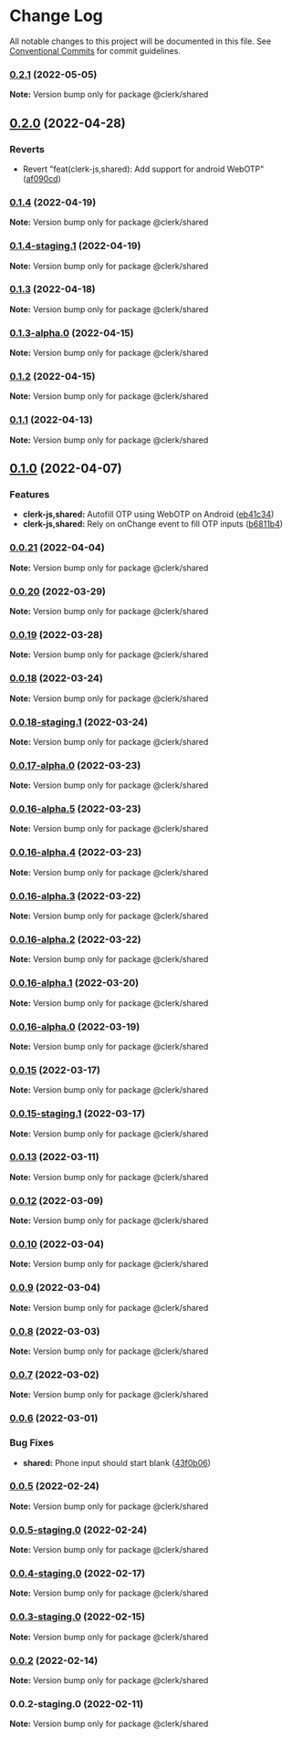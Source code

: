 # Change Log

All notable changes to this project will be documented in this file.
See [Conventional Commits](https://conventionalcommits.org) for commit guidelines.

### [0.2.1](https://github.com/clerkinc/clerk_docker/compare/@clerk/shared@0.2.1-staging.0...@clerk/shared@0.2.1) (2022-05-05)

**Note:** Version bump only for package @clerk/shared

## [0.2.0](https://github.com/clerkinc/clerk_docker/compare/@clerk/shared@0.2.0-staging.0...@clerk/shared@0.2.0) (2022-04-28)

### Reverts

- Revert "feat(clerk-js,shared): Add support for android WebOTP" ([af090cd](https://github.com/clerkinc/clerk_docker/commit/af090cd43d26d2fb53f00a4eb25e2be4d5c8429f))

### [0.1.4](https://github.com/clerkinc/clerk_docker/compare/@clerk/shared@0.1.4-staging.1...@clerk/shared@0.1.4) (2022-04-19)

**Note:** Version bump only for package @clerk/shared

### [0.1.4-staging.1](https://github.com/clerkinc/clerk_docker/compare/@clerk/shared@0.1.4-staging.0...@clerk/shared@0.1.4-staging.1) (2022-04-19)

**Note:** Version bump only for package @clerk/shared

### [0.1.3](https://github.com/clerkinc/clerk_docker/compare/@clerk/shared@0.1.3-alpha.0...@clerk/shared@0.1.3) (2022-04-18)

**Note:** Version bump only for package @clerk/shared

### [0.1.3-alpha.0](https://github.com/clerkinc/clerk_docker/compare/@clerk/shared@0.1.2...@clerk/shared@0.1.3-alpha.0) (2022-04-15)

**Note:** Version bump only for package @clerk/shared

### [0.1.2](https://github.com/clerkinc/clerk_docker/compare/@clerk/shared@0.1.2-staging.0...@clerk/shared@0.1.2) (2022-04-15)

**Note:** Version bump only for package @clerk/shared

### [0.1.1](https://github.com/clerkinc/clerk_docker/compare/@clerk/shared@0.1.1-staging.0...@clerk/shared@0.1.1) (2022-04-13)

**Note:** Version bump only for package @clerk/shared

## [0.1.0](https://github.com/clerkinc/clerk_docker/compare/@clerk/shared@0.0.21...@clerk/shared@0.1.0) (2022-04-07)

### Features

- **clerk-js,shared:** Autofill OTP using WebOTP on Android ([eb41c34](https://github.com/clerkinc/clerk_docker/commit/eb41c34392ebee5f8b725c4172b2be77b68a0baf))
- **clerk-js,shared:** Rely on onChange event to fill OTP inputs ([b6811b4](https://github.com/clerkinc/clerk_docker/commit/b6811b4259894bec472953a4b3f0ec50ad7996ab))

### [0.0.21](https://github.com/clerkinc/clerk_docker/compare/@clerk/shared@0.0.21-staging.0...@clerk/shared@0.0.21) (2022-04-04)

**Note:** Version bump only for package @clerk/shared

### [0.0.20](https://github.com/clerkinc/clerk_docker/compare/@clerk/shared@0.0.20-staging.0...@clerk/shared@0.0.20) (2022-03-29)

**Note:** Version bump only for package @clerk/shared

### [0.0.19](https://github.com/clerkinc/clerk_docker/compare/@clerk/shared@0.0.19-staging.0...@clerk/shared@0.0.19) (2022-03-28)

**Note:** Version bump only for package @clerk/shared

### [0.0.18](https://github.com/clerkinc/clerk_docker/compare/@clerk/shared@0.0.18-alpha.0...@clerk/shared@0.0.18) (2022-03-24)

**Note:** Version bump only for package @clerk/shared

### [0.0.18-staging.1](https://github.com/clerkinc/clerk_docker/compare/@clerk/shared@0.0.18-staging.0...@clerk/shared@0.0.18-staging.1) (2022-03-24)

**Note:** Version bump only for package @clerk/shared

### [0.0.17-alpha.0](https://github.com/clerkinc/clerk_docker/compare/@clerk/shared@0.0.17-staging.0...@clerk/shared@0.0.17-alpha.0) (2022-03-23)

**Note:** Version bump only for package @clerk/shared

### [0.0.16-alpha.5](https://github.com/clerkinc/clerk_docker/compare/@clerk/shared@0.0.16-alpha.4...@clerk/shared@0.0.16-alpha.5) (2022-03-23)

**Note:** Version bump only for package @clerk/shared

### [0.0.16-alpha.4](https://github.com/clerkinc/clerk_docker/compare/@clerk/shared@0.0.16-alpha.3...@clerk/shared@0.0.16-alpha.4) (2022-03-23)

**Note:** Version bump only for package @clerk/shared

### [0.0.16-alpha.3](https://github.com/clerkinc/clerk_docker/compare/@clerk/shared@0.0.16-alpha.2...@clerk/shared@0.0.16-alpha.3) (2022-03-22)

**Note:** Version bump only for package @clerk/shared

### [0.0.16-alpha.2](https://github.com/clerkinc/clerk_docker/compare/@clerk/shared@0.0.16-staging.0...@clerk/shared@0.0.16-alpha.2) (2022-03-22)

**Note:** Version bump only for package @clerk/shared

### [0.0.16-alpha.1](https://github.com/clerkinc/clerk_docker/compare/@clerk/shared@0.0.16-staging.0...@clerk/shared@0.0.16-alpha.1) (2022-03-20)

**Note:** Version bump only for package @clerk/shared

### [0.0.16-alpha.0](https://github.com/clerkinc/clerk_docker/compare/@clerk/shared@0.0.16-staging.0...@clerk/shared@0.0.16-alpha.0) (2022-03-19)

**Note:** Version bump only for package @clerk/shared

### [0.0.15](https://github.com/clerkinc/clerk_docker/compare/@clerk/shared@0.0.15-staging.1...@clerk/shared@0.0.15) (2022-03-17)

**Note:** Version bump only for package @clerk/shared

### [0.0.15-staging.1](https://github.com/clerkinc/clerk_docker/compare/@clerk/shared@0.0.15-staging.0...@clerk/shared@0.0.15-staging.1) (2022-03-17)

**Note:** Version bump only for package @clerk/shared

### [0.0.13](https://github.com/clerkinc/clerk_docker/compare/@clerk/shared@0.0.12...@clerk/shared@0.0.13) (2022-03-11)

**Note:** Version bump only for package @clerk/shared

### [0.0.12](https://github.com/clerkinc/clerk_docker/compare/@clerk/shared@0.0.12-staging.0...@clerk/shared@0.0.12) (2022-03-09)

**Note:** Version bump only for package @clerk/shared

### [0.0.10](https://github.com/clerkinc/clerk_docker/compare/@clerk/shared@0.0.9...@clerk/shared@0.0.10) (2022-03-04)

**Note:** Version bump only for package @clerk/shared

### [0.0.9](https://github.com/clerkinc/clerk_docker/compare/@clerk/shared@0.0.8...@clerk/shared@0.0.9) (2022-03-04)

**Note:** Version bump only for package @clerk/shared

### [0.0.8](https://github.com/clerkinc/clerk_docker/compare/@clerk/shared@0.0.7...@clerk/shared@0.0.8) (2022-03-03)

**Note:** Version bump only for package @clerk/shared

### [0.0.7](https://github.com/clerkinc/clerk_docker/compare/@clerk/shared@0.0.6...@clerk/shared@0.0.7) (2022-03-02)

**Note:** Version bump only for package @clerk/shared

### [0.0.6](https://github.com/clerkinc/clerk_docker/compare/@clerk/shared@0.0.5...@clerk/shared@0.0.6) (2022-03-01)

### Bug Fixes

- **shared:** Phone input should start blank ([43f0b06](https://github.com/clerkinc/clerk_docker/commit/43f0b0603608866f6b9e0a37a284c0ea72c0004b))

### [0.0.5](https://github.com/clerkinc/clerk_docker/compare/@clerk/shared@0.0.5-staging.0...@clerk/shared@0.0.5) (2022-02-24)

**Note:** Version bump only for package @clerk/shared

### [0.0.5-staging.0](https://github.com/clerkinc/clerk_docker/compare/@clerk/shared@0.0.4-staging.0...@clerk/shared@0.0.5-staging.0) (2022-02-24)

**Note:** Version bump only for package @clerk/shared

### [0.0.4-staging.0](https://github.com/clerkinc/clerk_docker/compare/@clerk/shared@0.0.3-staging.0...@clerk/shared@0.0.4-staging.0) (2022-02-17)

**Note:** Version bump only for package @clerk/shared

### [0.0.3-staging.0](https://github.com/clerkinc/clerk_docker/compare/@clerk/shared@0.0.2...@clerk/shared@0.0.3-staging.0) (2022-02-15)

**Note:** Version bump only for package @clerk/shared

### [0.0.2](https://github.com/clerkinc/clerk_docker/compare/@clerk/shared@0.0.2-staging.0...@clerk/shared@0.0.2) (2022-02-14)

**Note:** Version bump only for package @clerk/shared

### 0.0.2-staging.0 (2022-02-11)

**Note:** Version bump only for package @clerk/shared
